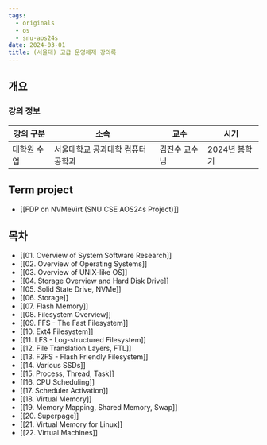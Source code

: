 ```yaml
---
tags:
  - originals
  - os
  - snu-aos24s
date: 2024-03-01
title: (서울대) 고급 운영체제 강의록
---
```

## 개요

### 강의 정보

| 강의 구분  | 소속                | 교수      | 시기        |
| ------ | ----------------- | ------- | --------- |
| 대학원 수업 | 서울대학교 공과대학 컴퓨터공학과 | 김진수 교수님 | 2024년 봄학기 |

## Term project

- [[FDP on NVMeVirt (SNU CSE AOS24s Project)]]

## 목차

- [[01. Overview of System Software Research]]
- [[02. Overview of Operating Systems]]
- [[03. Overview of UNIX-like OS]]
- [[04. Storage Overview and Hard Disk Drive]]
- [[05. Solid State Drive, NVMe]]
- [[06. Storage]]
- [[07. Flash Memory]]
- [[08. Filesystem Overview]]
- [[09. FFS - The Fast Filesystem]]
- [[10. Ext4 Filesystem]]
- [[11. LFS - Log-structured Filesystem]]
- [[12. File Translation Layers, FTL]]
- [[13. F2FS - Flash Friendly Filesystem]]
- [[14. Various SSDs]]
- [[15. Process, Thread, Task]]
- [[16. CPU Scheduling]]
- [[17. Scheduler Activation]]
- [[18. Virtual Memory]]
- [[19. Memory Mapping, Shared Memory, Swap]]
- [[20. Superpage]]
- [[21. Virtual Memory for Linux]]
- [[22. Virtual Machines]]
